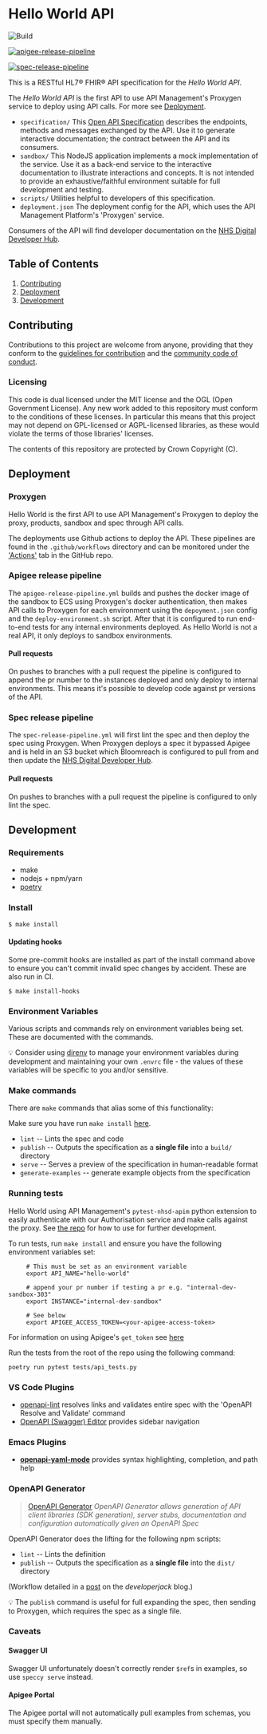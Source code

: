 # Hello World API

![Build](https://github.com/NHSDigital/hello-world-api/workflows/Build/badge.svg?branch=master)

[![apigee-release-pipeline](https://github.com/NHSDigital/hello-world-api/actions/workflows/apigee-release-pipeline.yml/badge.svg?branch=master)](https://github.com/NHSDigital/hello-world-api/actions/workflows/apigee-release-pipeline.yml)

[![spec-release-pipeline](https://github.com/NHSDigital/hello-world-api/actions/workflows/spec-release-pipeline.yml/badge.svg?branch=master)](https://github.com/NHSDigital/hello-world-api/actions/workflows/spec-release-pipeline.yml)

This is a RESTful HL7® FHIR® API specification for the *Hello World API*.

The *Hello World API* is the first API to use API Management's Proxygen service to deploy using API calls. For more see [Deployment](#Deployment).

* `specification/` This [Open API Specification](https://swagger.io/docs/specification/about/) describes the endpoints, methods and messages exchanged by the API. Use it to generate interactive documentation; the contract between the API and its consumers.
* `sandbox/` This NodeJS application implements a mock implementation of the service. Use it as a back-end service to the interactive documentation to illustrate interactions and concepts. It is not intended to provide an exhaustive/faithful environment suitable for full development and testing.
* `scripts/` Utilities helpful to developers of this specification.
* `deployment.json` The deployment config for the API, which uses the API Management Platform's 'Proxygen' service.

Consumers of the API will find developer documentation on the [NHS Digital Developer Hub](https://digital.nhs.uk/developer/api-catalogue/hello-world).

## Table of Contents
1. [Contributing](#Contributing)
2. [Deployment](#Deployment)
3. [Development](#Development)

## Contributing
Contributions to this project are welcome from anyone, providing that they conform to the [guidelines for contribution](https://github.com/NHSDigital/hello-world-api/blob/master/CONTRIBUTING.md) and the [community code of conduct](https://github.com/NHSDigital/hello-world-api/blob/master/CODE_OF_CONDUCT.md).

### Licensing
This code is dual licensed under the MIT license and the OGL (Open Government License). Any new work added to this repository must conform to the conditions of these licenses. In particular this means that this project may not depend on GPL-licensed or AGPL-licensed libraries, as these would violate the terms of those libraries' licenses.

The contents of this repository are protected by Crown Copyright (C).

## Deployment

### Proxygen

Hello World is the first API to use API Management's Proxygen to deploy the proxy, products, sandbox and spec through API calls.

The deployments use Github actions to deploy the API. These pipelines are found in the `.github/workflows` directory and can be monitored under the ['Actions'](https://github.com/NHSDigital/hello-world-api/actions) tab in the GitHub repo.

### Apigee release pipeline
The `apigee-release-pipeline.yml` builds and pushes the docker image of the sandbox to ECS using Proxygen's docker authentication, then makes API calls to Proxygen for each environment using the `depoyment.json` config and the `deploy-environment.sh` script. After that it is configured to run end-to-end tests for any internal environments deployed. As Hello World is not a real API, it only deploys to sandbox environments.

#### Pull requests
On pushes to branches with a pull request the pipeline is configured to append the pr number to the instances deployed and only deploy to internal environments. This means it's possible to develop code against pr versions of the API.

### Spec release pipeline
The `spec-release-pipeline.yml` will first lint the spec and then deploy the spec using Proxygen. When Proxygen deploys a spec it bypassed Apigee and is held in an S3 bucket which Bloomreach is configured to pull from and then update the [NHS Digital Developer Hub](https://digital.nhs.uk/developer/api-catalogue/hello-world).

#### Pull requests
On pushes to branches with a pull request the pipeline is configured to only lint the spec.

## Development

### Requirements
* make
* nodejs + npm/yarn
* [poetry](https://github.com/python-poetry/poetry)

### Install
```
$ make install
```

#### Updating hooks
Some pre-commit hooks are installed as part of the install command above to ensure you can't commit invalid spec changes by accident. These are also run
in CI.

```
$ make install-hooks
```

### Environment Variables
Various scripts and commands rely on environment variables being set. These are documented with the commands.

:bulb: Consider using [direnv](https://direnv.net/) to manage your environment variables during development and maintaining your own `.envrc` file - the values of these variables will be specific to you and/or sensitive.

### Make commands
There are `make` commands that alias some of this functionality:

Make sure you have run `make install` [here](###Install).

 * `lint` -- Lints the spec and code
 * `publish` -- Outputs the specification as a **single file** into a `build/` directory
 * `serve` -- Serves a preview of the specification in human-readable format
 * `generate-examples` -- generate example objects from the specification

### Running tests

Hello World using API Management's `pytest-nhsd-apim` python extension to easily authenticate with our Authorisation service and make calls against the proxy. See [the repo](https://github.com/NHSDigital/pytest-nhsd-apim) for how to use for further development.

To run tests, run `make install` and ensure you have the following environment variables set:
```
     # This must be set as an environment variable
     export API_NAME="hello-world"

     # append your pr number if testing a pr e.g. "internal-dev-sandbox-303"
     export INSTANCE="internal-dev-sandbox"

     # See below
     export APIGEE_ACCESS_TOKEN=<your-apigee-access-token>
```
For information on using Apigee's `get_token` see [here](https://docs.apigee.com/api-platform/system-administration/using-gettoken#:~:text=The%20get_token%20utility%20lets%20you,an%20access%20or%20refresh%20token.)

Run the tests from the root of the repo using the following command:
```
poetry run pytest tests/api_tests.py
```
### VS Code Plugins

 * [openapi-lint](https://marketplace.visualstudio.com/items?itemName=mermade.openapi-lint) resolves links and validates entire spec with the 'OpenAPI Resolve and Validate' command
 * [OpenAPI (Swagger) Editor](https://marketplace.visualstudio.com/items?itemName=42Crunch.vscode-openapi) provides sidebar navigation


### Emacs Plugins

 * [**openapi-yaml-mode**](https://github.com/esc-emacs/openapi-yaml-mode) provides syntax highlighting, completion, and path help

### OpenAPI Generator

> [OpenAPI Generator](https://github.com/OpenAPITools/openapi-generator-cli) *OpenAPI Generator allows generation of API client libraries (SDK generation), server stubs, documentation and configuration automatically given an OpenAPI Spec*

OpenAPI Generator does the lifting for the following npm scripts:

 * `lint` -- Lints the definition
 * `publish` -- Outputs the specification as a **single file** into the `dist/` directory

(Workflow detailed in a [post](https://developerjack.com/blog/2018/maintaining-large-design-first-api-specs/) on the *developerjack* blog.)

:bulb: The `publish` command is useful for full expanding the spec, then sending to Proxygen, which requires the spec as a single file.

### Caveats

#### Swagger UI
Swagger UI unfortunately doesn't correctly render `$ref`s in examples, so use `speccy serve` instead.

#### Apigee Portal
The Apigee portal will not automatically pull examples from schemas, you must specify them manually.
